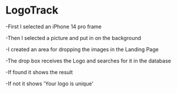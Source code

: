 # LogoTrack
-First I selected an iPhone 14 pro frame

-Then I selected a picture and put in on the background

-I created an area for dropping the images in the Landing Page

-The drop box receives the Logo and searches for it in the database

-If found it shows the result

-If not it shows 'Your logo is unique'

